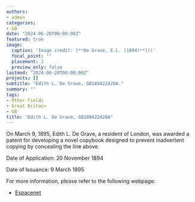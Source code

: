 ```yaml
---
authors:
- admin
categories:
- GB
date: "2024-06-20T00:00:00Z"
featured: true
image:
  caption: 'Image credit: [**De Grave, E.L. (1894)**]()'
  focal_point: ""
  placement: 2
  preview_only: false
lastmod: "2024-06-20T00:00:00Z"
projects: []
subtitle: "Edith L. De Grave, GB189422420A."
summary: ""
tags:
- Other Fields
- Great Britain 
- GB
title: "Edith L. De Grave, GB189422420A"
---
```

On March 9, 1895, Edith L. De Grave, a resident of London, was awarded a patent for developing a novel copybook designed to prevent inadvertent copying by concealing the line above.

Date of Application: 20 November 1894

Date of Issuance: 9 March 1895

For more information, please refer to the following webpage: 

- [Espacenet](https://worldwide.espacenet.com/patent/search/family/032126585/publication/GB189422420A?q=pn%3DGB189422420A)
